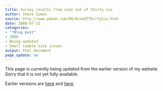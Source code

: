 ```yaml
---
title: Survey results from nine out of thirty six
author: Steve Simon
source: http://www.pmean.com/08/NineOfThirtySix.html
date: 2008-07-21
categories:
- "*Blog post"
- 2008
- Being updated
- Small sample size issues
output: html_document
page_update: no
---
```


This page is currently being updated from the earlier version of my website. Sorry that it is not yet fully available.

<!---More--->


Earlier versions are [here][sim1] and [here][sim2].

[sim1]: http://www.pmean.com/08/NineOfThirtySix.html
[sim2]: http://new.pmean.com/nine-of-thirty-six/
